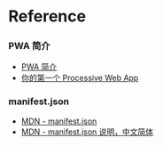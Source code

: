 # Reference

### PWA 简介

- [PWA 简介](https://developer.mozilla.org/en-US/docs/Web/Apps/Progressive)
- [你的第一个 Processive Web App](https://developers.google.com/web/fundamentals/codelabs/your-first-pwapp/?hl=zh-cn#top_of_page)

### manifest.json

- [MDN - manifest.json](https://developer.mozilla.org/en-US/docs/Web/Manifest)
- [MDN - manifest.json 说明，中文简体](https://developer.mozilla.org/zh-CN/docs/Web/Manifest)

